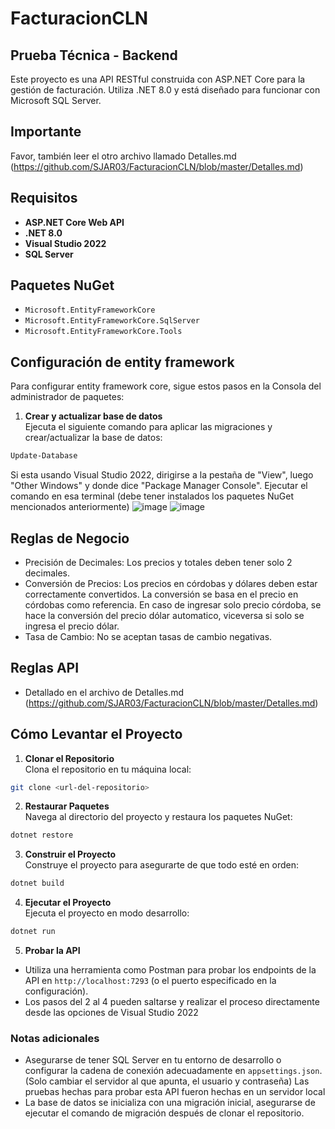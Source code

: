 # FacturacionCLN

## Prueba Técnica - Backend

Este proyecto es una API RESTful construida con ASP.NET Core para la gestión de facturación. Utiliza .NET 8.0 y está diseñado para funcionar con Microsoft SQL Server.

## Importante

Favor, también leer el otro archivo llamado Detalles.md (https://github.com/SJAR03/FacturacionCLN/blob/master/Detalles.md)

## Requisitos

- **ASP.NET Core Web API**
- **.NET 8.0**
- **Visual Studio 2022**
- **SQL Server**

## Paquetes NuGet

- `Microsoft.EntityFrameworkCore`
- `Microsoft.EntityFrameworkCore.SqlServer`
- `Microsoft.EntityFrameworkCore.Tools`

## Configuración de entity framework

Para configurar entity framework core, sigue estos pasos en la Consola del administrador de paquetes:

  1. **Crear y actualizar base de datos**  
  Ejecuta el siguiente comando para aplicar las migraciones y crear/actualizar la base de datos:
  ```bash
  Update-Database
  ```
  Si esta usando Visual Studio 2022, dirigirse a la pestaña de "View", luego "Other Windows" y donde dice "Package Manager Console". Ejecutar el comando en esa terminal (debe tener instalados los paquetes NuGet mencionados anteriormente)
  ![image](https://github.com/user-attachments/assets/9a1caac1-ad7f-4c01-ac19-dcc13fbe8f17)
  ![image](https://github.com/user-attachments/assets/a86de013-9bf4-42c3-988b-dbac059c269e)

## Reglas de Negocio
- Precisión de Decimales: Los precios y totales deben tener solo 2 decimales.
- Conversión de Precios: Los precios en córdobas y dólares deben estar correctamente convertidos. La conversión se basa en el precio en córdobas como referencia. En caso de ingresar solo precio córdoba, se hace la conversión del precio dólar automatico, viceversa si solo se ingresa el precio dólar.
- Tasa de Cambio: No se aceptan tasas de cambio negativas.

## Reglas API
- Detallado en el archivo de Detalles.md (https://github.com/SJAR03/FacturacionCLN/blob/master/Detalles.md)

## Cómo Levantar el Proyecto

1. **Clonar el Repositorio**  
   Clona el repositorio en tu máquina local:
  ```bash
  git clone <url-del-repositorio>
  ```
2. **Restaurar Paquetes**  
Navega al directorio del proyecto y restaura los paquetes NuGet:
  ```bash
  dotnet restore
  ```
3. **Construir el Proyecto**  
Construye el proyecto para asegurarte de que todo esté en orden:
  ```bash
  dotnet build
  ```
4. **Ejecutar el Proyecto**  
Ejecuta el proyecto en modo desarrollo:
  ```bash
  dotnet run
  ```
5. **Probar la API**  
- Utiliza una herramienta como Postman para probar los endpoints de la API en `http://localhost:7293` (o el puerto especificado en la configuración).
- Los pasos del 2 al 4 pueden saltarse y realizar el proceso directamente desde las opciones de Visual Studio 2022

### Notas adicionales

- Asegurarse de tener SQL Server en tu entorno de desarrollo o configurar la cadena de conexión adecuadamente en `appsettings.json`. (Solo cambiar el servidor al que apunta, el usuario y contraseña) Las pruebas hechas para probar esta API fueron hechas en un servidor local
- La base de datos se inicializa con una migración inicial, asegurarse de ejecutar el comando de migración después de clonar el repositorio.
